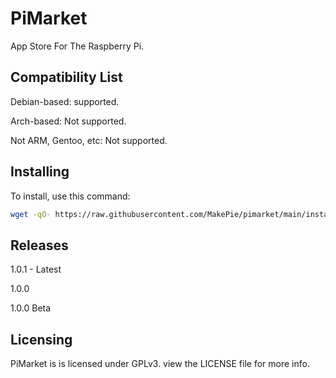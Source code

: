 # PiMarket
App Store For The Raspberry Pi.
## Compatibility List
Debian-based: supported.

Arch-based: Not supported.

Not ARM, Gentoo, etc: Not supported.

## Installing
To install, use this command:

```bash
wget -qO- https://raw.githubusercontent.com/MakePie/pimarket/main/install | bash
```

## Releases
1.0.1 - Latest

1.0.0

1.0.0 Beta

## Licensing
PiMarket is is licensed under GPLv3. view the LICENSE file for more info.
